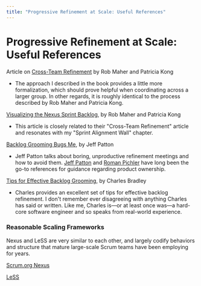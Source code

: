 ```yaml
---
title: "Progressive Refinement at Scale: Useful References"
---
```


#  Progressive Refinement at Scale: Useful References

Article on [Cross-Team Refinement](https://www.scrum.org/resources/cross-team-refinement-nexus) by Rob Maher and Patricia Kong

+ The approach I described in the book provides a little more formalization, which should prove helpful when coordinating across a larger group. In other regards, it is roughly identical to the process described by Rob Maher and Patricia Kong.

[Visualizing the Nexus Sprint Backlog](https://www.scrum.org/resources/visualizing-nexus-sprint-backlog), by Rob Maher and Patricia Kong

+ This article is closely related to their "Cross-Team Refinement" article and resonates with my "Sprint Alignment Wall" chapter. 


[Backlog Grooming Bugs Me](https://www.jpattonassociates.com/tag/grooming/), by Jeff Patton

+ Jeff Patton talks about boring, unproductive refinement meetings and how to avoid them. [Jeff Patton](https://www.jpattonassociates.com) and [Roman Pichler](https://www.romanpichler.com) have long been the go-to references for guidance regarding product ownership.

[Tips for Effective Backlog Grooming](http://www.scrumcrazy.com/Tips+for+Effective+Backlog+Grooming), by Charles Bradley

+ Charles provides an excellent set of tips for effective backlog refinement. I don't remember ever disagreeing with anything Charles has said or written. Like me, Charles is&mdash;or at least once was&mdash;a hard-core software engineer and so speaks from real-world experience.

### Reasonable Scaling Frameworks

Nexus and LeSS are very similar to each other, and largely codify behaviors and structure that mature large-scale Scrum teams have been employing for years.

[Scrum.org Nexus](https://www.scrum.org/nexus)

[LeSS](https://less.works)
